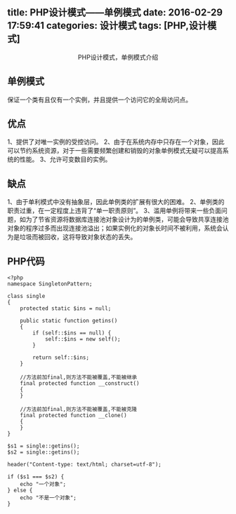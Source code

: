 title: PHP设计模式——单例模式
date: 2016-02-29 17:59:41
categories: 设计模式
tags: [PHP,设计模式]
---

<center>PHP设计模式，单例模式介绍</center>

<!--more-->


## 单例模式


保证一个类有且仅有一个实例，并且提供一个访问它的全局访问点。

## 优点

1、提供了对唯一实例的受控访问。
2、由于在系统内存中只存在一个对象，因此可以节约系统资源，对于一些需要频繁创建和销毁的对象单例模式无疑可以提高系统的性能。
3、允许可变数目的实例。

## 缺点

1、由于单利模式中没有抽象层，因此单例类的扩展有很大的困难。
2、单例类的职责过重，在一定程度上违背了“单一职责原则”。
3、滥用单例将带来一些负面问题，如为了节省资源将数据库连接池对象设计为的单例类，可能会导致共享连接池对象的程序过多而出现连接池溢出；如果实例化的对象长时间不被利用，系统会认为是垃圾而被回收，这将导致对象状态的丢失。

## PHP代码

```
<?php
namespace SingletonPattern;

class single
{
    protected static $ins = null;

    public static function getins()
    {
        if (self::$ins == null) {
            self::$ins = new self();
        }

        return self::$ins;
    }

    //方法前加final,则方法不能被覆盖,不能被继承
    final protected function __construct()
    {
    }

    //方法前加final,则方法不能被覆盖,不能被克隆
    final protected function __clone()
    {
    }
}

$s1 = single::getins();
$s2 = single::getins();

header("Content-type: text/html; charset=utf-8");

if ($s1 === $s2) {
    echo "一个对象";
} else {
    echo "不是一个对象";
}
```
